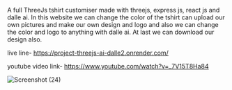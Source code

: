 A full ThreeJs tshirt customiser made with threejs, express js, react js and dalle ai.
In this website we can change the color of the tshirt can upload our own pictures and make our own design and logo and also we can change the color and logo to anything with dalle ai.
At last we can download our design also.

live line- https://project-threejs-ai-dalle2.onrender.com/


youtube video link- https://www.youtube.com/watch?v=_7V15T8Ha84

![Screenshot (24)](https://user-images.githubusercontent.com/93263133/235361570-d8075e5b-b5ce-4d4e-a699-3613e6cc7d5c.png)

